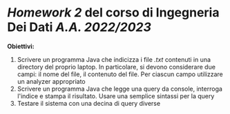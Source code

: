# *Homework 2* del corso di Ingegneria Dei Dati *A.A. 2022/2023*

**Obiettivi:**
1. Scrivere un programma Java che indicizza i file *.txt* contenuti in una directory del proprio laptop. In particolare, si devono considerare due campi: il nome del file, il contenuto del file. Per ciascun campo utilizzare un analyzer appropriato
2. Scrivere un programma Java che legge una query da console, interroga l'indice e stampa il risultato. Usare una semplice sintassi per la query
3. Testare il sistema con una decina di query diverse

